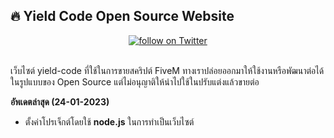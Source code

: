 ## 🔥 Yield Code Open Source Website

<div align="center">
    <a href="https://instagram.com/itsbrycex___">
      <img alt="follow on Twitter" src="https://img.shields.io/twitter/follow/itsbrycex___?style=for-the-badge&logo=instagram&color=8aadf3&logoColor=D9E0EE&labelColor=302D41" />
    </a>
</div>

<br>

เว็บไซต์ yield-code ที่ใช้ในการขายสคริปต์ FiveM ทางเราปล่อยออกมาให้ใช้งานหรือพัฒนาต่อได้ในรูปแบบของ Open Source แต่ไม่อนุญาติให้นำไปใช้ในปรับแต่งแล้วขายต่อ

**อัพเดตล่าสุด (24-01-2023)**
- ตั้งค่าโปรเจ็กต์โดยใช้ **node.js** ในการทำเป็นเว็บไซต์